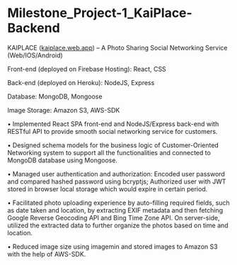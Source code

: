 # Milestone_Project-1_KaiPlace-Backend

KAIPLACE ([kaiplace.web.app](kaiplace.web.app))  –  A Photo Sharing Social Networking Service (Web/IOS/Android) 

Front-end (deployed on Firebase Hosting): React, CSS 

Back-end (deployed on Heroku):  NodeJS, Express 

Database: MongoDB, Mongoose   

Image Storage: Amazon S3, AWS-SDK 

• Implemented React SPA front-end and NodeJS/Express back-end with RESTful API to provide smooth social 
networking service for customers. 

• Designed schema models for the business logic of Customer-Oriented Networking system to support all the 
functionalities and connected to MongoDB database using Mongoose.   

• Managed user authentication and authorization: Encoded user password and compared hashed password 
using bcryptjs; Authorized user with JWT stored in browser local storage which would expire in certain period. 

• Facilitated photo uploading experience by auto-filling required fields, such as date taken and location, by 
extracting EXIF metadata and then fetching Google Reverse Geocoding API and Bing Time Zone API. On 
server-side, utilized the extracted data to further organize the photos based on time and location.  

• Reduced image size using imagemin and stored images to Amazon S3 with the help of AWS-SDK. 
